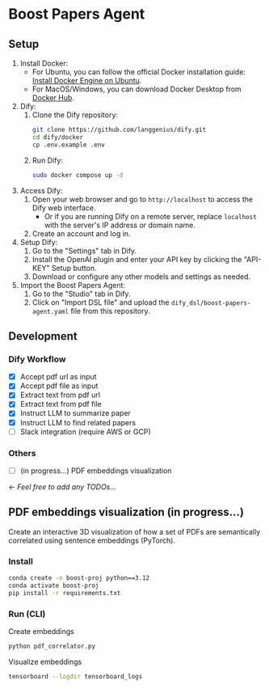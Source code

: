 # Boost Papers Agent

## Setup
1. Install Docker:
    - For Ubuntu, you can follow the official Docker installation guide: [Install Docker Engine on Ubuntu](https://docs.docker.com/engine/install/ubuntu/).
    - For MacOS/Windows, you can download Docker Desktop from [Docker Hub](https://www.docker.com/products/docker-desktop).
2. Dify:
    1. Clone the Dify repository:
        ```bash
        git clone https://github.com/langgenius/dify.git
        cd dify/docker
        cp .env.example .env
        ```
    2. Run Dify:
        ```bash
        sudo docker compose up -d
        ```
3. Access Dify:
    1. Open your web browser and go to `http://localhost` to access the Dify web interface.
        - Or if you are running Dify on a remote server, replace `localhost` with the server's IP address or domain name.
    2. Create an account and log in.
4. Setup Dify:
    1. Go to the "Settings" tab in Dify.
    2. Install the OpenAI plugin and enter your API key by clicking the "API-KEY" Setup button.
    3. Download or configure any other models and settings as needed.
5. Import the Boost Papers Agent:
    1. Go to the "Studio" tab in Dify.
    2. Click on "Import DSL file" and upload the `dify_dsl/boost-papers-agent.yaml` file from this repository.

## Development 

### Dify Workflow
- [x] Accept pdf url as input
- [x] Accept pdf file as input
- [x] Extract text from pdf url
- [x] Extract text from pdf file
- [x] Instruct LLM to summarize paper
- [x] Instruct LLM to find related papers
- [ ] Slack integration (require AWS or GCP)

### Others
- [ ] (in progress...) PDF embeddings visualization

*← Feel free to add any TODOs...*




## PDF embeddings visualization (in progress...)

Create an interactive 3D visualization of how a set of PDFs are semantically correlated using sentence embeddings (PyTorch).

### Install
```bash
conda create -n boost-proj python==3.12
conda activate boost-proj
pip install -r requirements.txt
```

### Run (CLI)
Create embeddings
```bash
python pdf_correlator.py
```

Visualize embeddings
```bash
tensorboard --logdir tensorboard_logs
```
